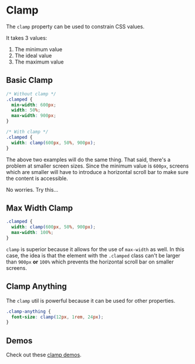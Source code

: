 # Clamp

The `clamp` property can be used to constrain CSS values.

It takes 3 values:

1. The minimum value
2. The ideal value
3. The maximum value

## Basic Clamp

```css
/* Without clamp */
.clamped {
  min-width: 600px;
  width: 50%;
  max-width: 900px;
}

/* With clamp */
.clamped {
  width: clamp(600px, 50%, 900px);
}
```

The above two examples will do the same thing. That said, there's a problem at smaller screen sizes. Since the minimum value is `600px`, screens which are smaller will have to introduce a horizontal scroll bar to make sure the content is accessible.

No worries. Try this...

## Max Width Clamp

```css
.clamped {
  width: clamp(600px, 50%, 900px);
  max-width: 100%;
}
```

`clamp` is superior because it allows for the use of `max-width` as well. In this case, the idea is that the element with the `.clamped` class can't be larger than `900px` **or** `100%` which prevents the horizontal scroll bar on smaller screens.

## Clamp Anything

The `clamp` util is powerful because it can be used for other properties.

```css
.clamp-anything {
  font-size: clamp(12px, 1rem, 24px);
}
```

## Demos

Check out these [clamp demos](https://thesshguy.com/demos/clamp/).
